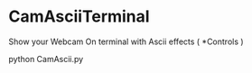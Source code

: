 # CamAsciiTerminal
Show your Webcam On terminal with Ascii effects ( *Controls )

  python CamAscii.py
